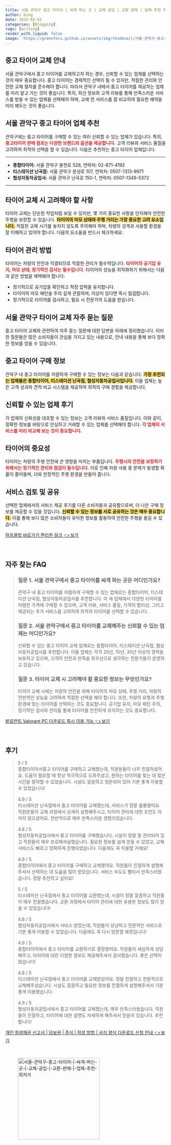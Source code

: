 ```yaml
---
title: 서울 관악구 중고 타이어 | 싸게 파는 곳 | 교체 공임 | 교환 판매 | 업체 추천 최저가
author: bing
date: 2025-02-01
categories: [Blogging]
tags: [writing]
render_with_liquid: false
image: 'https://greenforu.github.io/assets/img/thumbnail/서울-관악구-중고-타이어-|-싸게-파는-곳-|-교체-공임-|-교환-판매-|-업체-추천-최저가.webp'
---
```



<h2 id='중고타이어교체안내'>중고 타이어 교체 안내</h2>

<p>서울 관악구에서 중고 타이어를 교체하고자 하는 경우, 신뢰할 수 있는 업체를 선택하는 것이 매우 중요합니다. 중고 타이어는 경제적인 선택이 될 수 있지만, 적절한 관리와 안전한 교체 절차를 준수해야 합니다. 따라서 관악구 내에서 중고 타이어를 제공하는 업체를 미리 알고 가는 것이 좋습니다. 특히, 최신 정보와 고객 리뷰를 통해 만족스러운 서비스를 받을 수 있는 업체를 선택해야 하며, 교체 전 서비스를 잘 비교하여 필요한 예약을 미리 해두는 것이 좋습니다.</p>

<h2 id='서울관악구업체추천'>서울 관악구 중고 타이어 업체 추천</h2>

<p>관악구에는 중고 타이어를 구매할 수 있는 여러 신뢰할 수 있는 업체가 있습니다. 특히, <b><span style="color: #ee2323;">중고타이어 판매 점포는 다양한 브랜드와 옵션을 제공합니다.</span></b> 고객 리뷰와 서비스 품질을 고려하여 최적의 선택을 할 수 있습니다. 다음은 추천하는 중고 타이어 업체입니다.</p>

<hr />

<ul>
    <li><b>종합타이어:</b> 서울 관악구 봉천로 528, 연락처: 02-871-4192</li>
    <li><b>티스테이션 난곡점:</b> 서울 관악구 문성로 107, 연락처: 0507-1313-9971</li>
    <li><b>협성자동차공업사:</b> 서울 관악구 난곡로 150-1, 연락처: 0507-1349-5372</li>
</ul>

<hr />

<h2 id='타이어교체시고려사항'>타이어 교체 시 고려해야 할 사항</h2>

<p>타이어 교체는 단순한 작업처럼 보일 수 있지만, 몇 가지 중요한 사항을 인지해야 안전한 주행을 보장할 수 있습니다. <b><span style="background-color: #ffe066;">타이어의 마모 상태와 주행 거리는 가장 중요한 고려 요소입니다.</span></b> 적절한 교체 시기를 놓치지 않도록 주의해야 하며, 차량의 성격과 사용할 환경을 잘 이해하고 있어야 합니다. 다음의 요소들을 반드시 체크하세요:</p>

<h2 id='타이어관리방법'>타이어 관리 방법</h2>

<p>타이어는 차량의 안전과 직결되므로 적절한 관리가 필수적입니다. <b><span style="color: #ee2323;">타이어의 공기압 유지, 마모 상태, 정기적인 검사는 필수입니다.</span></b> 타이어의 성능을 최적화하기 위해서는 다음과 같은 방법을 채택해야 합니다:</p>

<ul>
    <li>정기적으로 공기압을 확인하고 적정 압력을 유지합니다.</li>
    <li>타이어의 마모 패턴을 주의 깊게 관찰하며, 이상이 있다면 즉시 점검합니다.</li>
    <li>정기적으로 타이어를 검사하고, 필요 시 전문가의 도움을 받습니다.</li>
</ul>

<h2 id='자주묻는질문'>서울 관악구 타이어 교체 자주 묻는 질문</h2>

<p>중고 타이어 교체와 관련하여 자주 묻는 질문에 대한 답변을 아래에 정리했습니다. 이러한 질문들은 많은 소비자들이 관심을 가지고 있는 내용으로, 안내 내용을 통해 보다 정확한 정보를 얻을 수 있습니다.</p>

<h2 id='중고타이어구매정보'>중고 타이어 구매 정보</h2>

<p>관악구 내 중고 타이어를 저렴하게 구매할 수 있는 정보는 다음과 같습니다. <b><span style="background-color: #ffe066;">가장 추천되는 업체들은 종합타이어, 티스테이션 난곡점, 협성자동차공업사입니다.</span></b> 이들 업체는 높은 고객 성과와 견적 비교 시스템을 제공하여 최적의 구매 경험을 제공합니다.</p>

<h2 id='업체신뢰성'>신뢰할 수 있는 업체 후기</h2>

<p>각 업체의 신뢰성을 대조할 수 있는 정보는 고객 리뷰와 서비스 품질입니다. 이와 같이, 정확한 정보를 바탕으로 안심하고 거래할 수 있는 업체를 선택해야 합니다. <b><span style="color: #ee2323;">각 업체의 서비스를 미리 비교해 보는 것이 중요합니다.</span></b></p>

<h2 id='타이어의중요성'>타이어의 중요성</h2>

<p>타이어는 차량의 주행 안전에 큰 영향을 미치는 부품입니다. <b><span style="color: #ee2323;">주행시의 안전을 보장하기 위해서는 정기적인 관리와 점검이 필수입니다.</span></b> 이로 인해 차량 사용 중 문제가 발생할 확률이 줄어들며, 더욱 안정적인 주행 환경을 만들어 줍니다.</p>

<h2 id='서비스검토'>서비스 검토 및 공유</h2>

<p>선택한 업체에서의 서비스 제공 후기를 다른 소비자들과 공유함으로써, 더 나은 구매 정보를 제공할 수 있을 것입니다. <b><span style="background-color: #ffe066;">신뢰할 수 있는 정보를 서로 공유하는 것은 매우 중요합니다.</span></b> 이를 통해 보다 많은 소비자들이 유익한 정보를 활용하여 안전한 주행을 즐길 수 있습니다.</p>


<p><a class="click-button" title="하프클럽 바로가기 편리한 링크" href="https://greenforu.github.io/posts/%ED%95%98%ED%94%84%ED%81%B4%EB%9F%BD-%EB%B0%94%EB%A1%9C%EA%B0%80%EA%B8%B0-%ED%8E%B8%EB%A6%AC%ED%95%9C-%EB%A7%81%ED%81%AC/" rel="dofollow">하프클럽 바로가기 편리한 링크 👈 보기</a></p><br>
<h2 id='자주_찾는_FAQ'>자주 찾는 FAQ</h2>
<div itemscope="" itemtype="https://schema.org/FAQPage"> 
<blockquote> 
<div itemscope="" itemprop="mainEntity" itemtype="https://schema.org/Question"> 
<h3 itemprop="name">질문 1. 서울 관악구에서 중고 타이어를 싸게 파는 곳은 어디인가요?</h3> 
<div itemscope="" itemprop="acceptedAnswer" itemtype="https://schema.org/Answer"> 
<span itemprop="text"> 
<p>관악구 내 중고 타이어를 저렴하게 구매할 수 있는 업체로는 종합타이어, 티스테이션 난곡점, 협성자동차공업사를 추천합니다. 이 세 업체에서 다양한 타이어를 저렴한 가격에 구매할 수 있으며, 고객 리뷰, 서비스 품질, 가격의 합리성, 그리고 제공되는 추가 서비스를 고려하여 최적의 타이어를 선택할 수 있습니다.</p> 
</span> 
</div> 
</div> 

<div itemscope="" itemprop="mainEntity" itemtype="https://schema.org/Question"> 
<h3 itemprop="name">질문 2. 서울 관악구에서 중고 타이어를 교체해주는 신뢰할 수 있는 업체는 어디인가요?</h3> 
<div itemscope="" itemprop="acceptedAnswer" itemtype="https://schema.org/Answer"> 
<span itemprop="text"> 
<p>신뢰할 수 있는 중고 타이어 교체 업체로는 종합타이어, 티스테이션 난곡점, 협성자동차공업사를 추천합니다. 이들 업체는 각각 20년, 10년, 30년 이상의 경력을 보유하고 있으며, 고객의 안전과 만족을 최우선으로 생각하는 전문가들이 운영하고 있습니다.</p> 
</span> 
</div> 
</div> 

<div itemscope="" itemprop="mainEntity" itemtype="https://schema.org/Question"> 
<h3 itemprop="name">질문 3. 타이어 교체 시 고려해야 할 중요한 정보는 무엇인가요?</h3> 
<div itemscope="" itemprop="acceptedAnswer" itemtype="https://schema.org/Answer"> 
<span itemprop="text"> 
<p>타이어 교체 시에는 차량의 안전을 위해 타이어의 마모 상태, 주행 거리, 차량의 전반적인 성능을 고려하여 적절한 선택을 해야 합니다. 또한, 차량의 유형과 주행 환경에 맞는 타이어를 선택하는 것도 중요합니다. 공기압 유지, 마모 패턴 주의, 정기적인 검사와 관리를 통해 타이어를 안전하게 유지하는 것도 중요합니다.</p> 
</span> 
</div> 
</div> 

</blockquote> 
</div> 
<p><a class="click-button" title="발로란트 Valorant PC 다운로드 즉시 이용 가능" href="https://greenforu.github.io/posts/%EB%B0%9C%EB%A1%9C%EB%9E%80%ED%8A%B8-Valorant-PC-%EB%8B%A4%EC%9A%B4%EB%A1%9C%EB%93%9C-%EC%A6%89%EC%8B%9C-%EC%9D%B4%EC%9A%A9-%EA%B0%80%EB%8A%A5/" rel="dofollow">발로란트 Valorant PC 다운로드 즉시 이용 가능 👈 보기</a></p><br>
<h2 id='후기'>후기</h2>
<div itemscope itemtype="https://schema.org/Product">
  <blockquote>
  <div itemprop="review" itemscope itemtype="https://schema.org/Review">
      <div itemprop="reviewRating" itemscope itemtype="https://schema.org/Rating"> <span itemprop="ratingValue">5</span> / <span itemprop="bestRating">5</span> </div>
      <span itemprop="reviewBody">종합타이어서중고 타이어를 구매하고 교체했는데, 직원분들이 너무 친절하셨어요. 도움이 필요할 때 항상 적극적으로 도와주셨고, 원하는 타이어를 찾는 데 많은 시간을 절약할 수 있었습니다. 시설도 깔끔하고 정돈되어 있어 기분 좋게 이용할 수 있었습니다!</span>
  </div>
  <br>
  <div itemprop="review" itemscope itemtype="https://schema.org/Review">
      <div itemprop="reviewRating" itemscope itemtype="https://schema.org/Rating"> <span itemprop="ratingValue">4.9</span> / <span itemprop="bestRating">5</span> </div>
      <span itemprop="reviewBody">티스테이션 난곡점에서 중고 타이어를 교체했는데, 서비스가 정말 훌륭했어요. 직원분들이 교체 과정에서 상세히 설명해주시고, 타이어 관리에 대한 조언도 아끼지 않으셨어요. 전반적으로 매우 만족스러운 경험이었습니다.</span>
  </div>
  <br>
  <div itemprop="review" itemscope itemtype="https://schema.org/Review">
      <div itemprop="reviewRating" itemscope itemtype="https://schema.org/Rating"> <span itemprop="ratingValue">4.8</span> / <span itemprop="bestRating">5</span> </div>
      <span itemprop="reviewBody">협성자동차공업사에서 중고 타이어를 구매했습니다. 시설이 정말 잘 관리되어 있고 직원들이 매우 프로페셔널했습니다. 필요한 정보를 쉽게 얻을 수 있었고, 교체 서비스도 빠르고 정확하게 진행되었습니다. 다음에도 꼭 이용할 거예요!</span>
  </div>
  <br>
  <div itemprop="review" itemscope itemtype="https://schema.org/Review">
      <div itemprop="reviewRating" itemscope itemtype="https://schema.org/Rating"> <span itemprop="ratingValue">4.9</span> / <span itemprop="bestRating">5</span> </div>
      <span itemprop="reviewBody">종합타이어에서 중고 타이어를 구매하고 교체했어요. 직원들이 친절하게 설명해주셔서 선택하는 데 도움을 많이 받았습니다. 서비스 속도도 빨라서 만족스러웠습니다. 정말 추천하고 싶어요!</span>
  </div>
  <br>
  <div itemprop="review" itemscope itemtype="https://schema.org/Review">
      <div itemprop="reviewRating" itemscope itemtype="https://schema.org/Rating"> <span itemprop="ratingValue">5</span> / <span itemprop="bestRating">5</span> </div>
      <span itemprop="reviewBody">티스테이션 난곡점에서 중고 타이어를 교환했는데, 시설이 정말 깔끔하고 직원들이 매우 친절했습니다. 교환 과정에서 타이어 관리에 대한 유용한 정보도 많이 얻을 수 있었습니다!</span>
  </div>
  <br>
  <div itemprop="review" itemscope itemtype="https://schema.org/Review">
      <div itemprop="reviewRating" itemscope itemtype="https://schema.org/Rating"> <span itemprop="ratingValue">4.8</span> / <span itemprop="bestRating">5</span> </div>
      <span itemprop="reviewBody">협성자동차공업사에서 서비스 받았는데, 직원들이 상냥하고 전문적인 서비스로 기분 좋게 이용할 수 있었습니다. 다음에도 꼭 다시 방문할 예정입니다!</span>
  </div>
  <br>
  <div itemprop="review" itemscope itemtype="https://schema.org/Review">
      <div itemprop="reviewRating" itemscope itemtype="https://schema.org/Rating"> <span itemprop="ratingValue">4.9</span> / <span itemprop="bestRating">5</span> </div>
      <span itemprop="reviewBody">종합타이어에서 중고 타이어를 교환하기로 결정했어요. 직원들이 세심하게 상담해주고, 타이어에 대한 다양한 정보도 제공해주셔서 감사했습니다. 좋은 선택이었습니다!</span>
  </div>
  <br>
  <div itemprop="review" itemscope itemtype="https://schema.org/Review">
      <div itemprop="reviewRating" itemscope itemtype="https://schema.org/Rating"> <span itemprop="ratingValue">4.8</span> / <span itemprop="bestRating">5</span> </div>
      <span itemprop="reviewBody">티스테이션 난곡점에서 중고 타이어를 교체받았어요. 정말 친절하고 전문적으로 교체해주셨습니다. 시설도 깔끔하고 필요한 정보를 친절하게 설명해주셔서 기분 좋게 이용했습니다.</span>
  </div>
  <br>
  <div itemprop="review" itemscope itemtype="https://schema.org/Review">
      <div itemprop="reviewRating" itemscope itemtype="https://schema.org/Rating"> <span itemprop="ratingValue">4.9</span> / <span itemprop="bestRating">5</span> </div>
      <span itemprop="reviewBody">협성자동차공업사에서 중고 타이어를 교체했는데, 매우 만족스러웠습니다. 직원들이 친절하고, 타이어에 대한 설명도 자세하게 해주셔서 믿음이 갔습니다. 추천합니다!</span>
  </div>
  </blockquote>
</div>
<p><a class="click-button" title="개인 회생채권 신고서 | 담보권 | 주식 | 작성 방법 | 서식 양식 다운로드 신청 안내" href="https://greenforu.github.io/posts/%EA%B0%9C%EC%9D%B8-%ED%9A%8C%EC%83%9D%EC%B1%84%EA%B6%8C-%EC%8B%A0%EA%B3%A0%EC%84%9C-%EB%8B%B4%EB%B3%B4%EA%B6%8C-%EC%A3%BC%EC%8B%9D-%EC%9E%91%EC%84%B1-%EB%B0%A9%EB%B2%95-%EC%84%9C%EC%8B%9D-%EC%96%91%EC%8B%9D-%EB%8B%A4%EC%9A%B4%EB%A1%9C%EB%93%9C-%EC%8B%A0%EC%B2%AD-%EC%95%88%EB%82%B4/" rel="dofollow">개인 회생채권 신고서 | 담보권 | 주식 | 작성 방법 | 서식 양식 다운로드 신청 안내 👈 보기</a></p><br>
<figure class="image"><img src="https://greenforu.github.io/assets/img/thumbnail/서울-관악구-중고-타이어-|-싸게-파는-곳-|-교체-공임-|-교환-판매-|-업체-추천-최저가.webp" alt="서울-관악구-중고-타이어-|-싸게-파는-곳-|-교체-공임-|-교환-판매-|-업체-추천-최저가" width="256" height="256"></figure>
